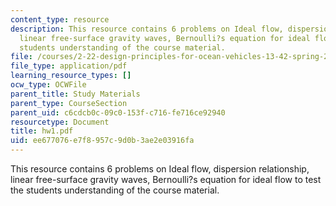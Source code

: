 ```yaml
---
content_type: resource
description: This resource contains 6 problems on Ideal flow, dispersion relationship,
  linear free-surface gravity waves, Bernoulli?s equation for ideal flow to test the
  students understanding of the course material.
file: /courses/2-22-design-principles-for-ocean-vehicles-13-42-spring-2005/ee677076e7f8957c9d0b3ae2e03916fa_hw1.pdf
file_type: application/pdf
learning_resource_types: []
ocw_type: OCWFile
parent_title: Study Materials
parent_type: CourseSection
parent_uid: c6cdcb0c-09c0-153f-c716-fe716ce92940
resourcetype: Document
title: hw1.pdf
uid: ee677076-e7f8-957c-9d0b-3ae2e03916fa
---
```

This resource contains 6 problems on Ideal flow, dispersion relationship, linear free-surface gravity waves, Bernoulli?s equation for ideal flow to test the students understanding of the course material.

